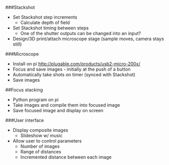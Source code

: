###Stackshot
- Set Stackshot step increments
     - Calculate depth of field
- Set Stackshot timing between steps
     - One of the shutter outputs can be changed into an input?
- Design/3D print/attach microscope stage (sample moves, camera stays still)

###Microscope
- Install on pi http://plugable.com/products/usb2-micro-200x/
- Focus and save images - initially at the push of a button
- Automatically take shots on timer (synced with Stackshot)
- Save images

##Focus stacking
- Python program on pi
- Take images and compile them into focused image
- Save focused image and display on screen

###User interface
- Display composite images
     - Slideshow w/ music
- Allow user to control parameters
     - Number of images
     - Range of distances
     - Incremented distance between each image
